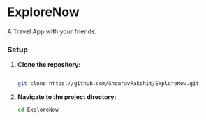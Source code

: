 # ExploreNow
A Travel App with your friends.

### Setup

1. **Clone the repository:**
   ```bash
   
   git clone https://github.com/ShouravRakshit/ExploreNow.git

2. **Navigate to the project directory:**
   ```bash
   cd ExploreNow



